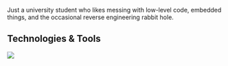 Just a university student who likes messing with low-level code, embedded things, and the occasional reverse engineering rabbit hole.

## Technologies & Tools

<p align="left">
  <img src="https://skillicons.dev/icons?i=rust,c,cpp,linux,aws,python,neovim,tmux" />
</p>
